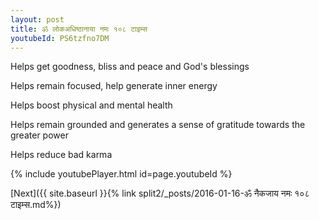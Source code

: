 ```yaml
---
layout: post
title: ॐ लोकअधिष्ठानाया नमः १०८ टाइम्स
youtubeId: PS6tzfno7DM
---
```

 
 
Helps get goodness, bliss and peace and God's blessings
 
Helps remain focused, help generate inner energy 
 
Helps boost physical and mental health 
 
Helps remain grounded and generates a sense of gratitude towards the greater power 
 
Helps reduce bad karma
 
 
 
 


{% include youtubePlayer.html id=page.youtubeId %}
 
[Next]({{ site.baseurl }}{% link  split2/_posts/2016-01-16-ॐ नैकजाय नमः १०८ टाइम्स.md%})
 
